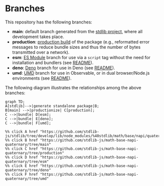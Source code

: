 <!--

@license Apache-2.0

Copyright (c) 2022 The Stdlib Authors.

Licensed under the Apache License, Version 2.0 (the "License");
you may not use this file except in compliance with the License.
You may obtain a copy of the License at

    http://www.apache.org/licenses/LICENSE-2.0

Unless required by applicable law or agreed to in writing, software
distributed under the License is distributed on an "AS IS" BASIS,
WITHOUT WARRANTIES OR CONDITIONS OF ANY KIND, either express or implied.
See the License for the specific language governing permissions and
limitations under the License.

-->

# Branches

This repository has the following branches:

-   **main**: default branch generated from the [stdlib project][stdlib-url], where all development takes place.
-   **production**: [production build][production-url] of the package (e.g., reformatted error messages to reduce bundle sizes and thus the number of bytes transmitted over a network).
-   **esm**: [ES Module][esm-url] branch for use via a `script` tag without the need for installation and bundlers (see [README][esm-readme]).
-   **deno**: [Deno][deno-url] branch for use in Deno (see [README][deno-readme]).
-   **umd**: [UMD][umd-url] branch for use in Observable, or in dual browser/Node.js environments (see [README][umd-readme]).

The following diagram illustrates the relationships among the above branches:

```mermaid
graph TD;
A[stdlib]-->|generate standalone package|B;
B[main] -->|productionize| C[production];
C -->|bundle| D[esm];
C -->|bundle| E[deno];
C -->|bundle| F[umd];

%% click A href "https://github.com/stdlib-js/stdlib/tree/develop/lib/node_modules/%40stdlib/math/base/napi/quaternary"
%% click B href "https://github.com/stdlib-js/math-base-napi-quaternary/tree/main"
%% click C href "https://github.com/stdlib-js/math-base-napi-quaternary/tree/production"
%% click D href "https://github.com/stdlib-js/math-base-napi-quaternary/tree/esm"
%% click E href "https://github.com/stdlib-js/math-base-napi-quaternary/tree/deno"
%% click F href "https://github.com/stdlib-js/math-base-napi-quaternary/tree/umd"
```

[stdlib-url]: https://github.com/stdlib-js/stdlib/tree/develop/lib/node_modules/%40stdlib/math/base/napi/quaternary
[production-url]: https://github.com/stdlib-js/math-base-napi-quaternary/tree/production
[deno-url]: https://github.com/stdlib-js/math-base-napi-quaternary/tree/deno
[deno-readme]: https://github.com/stdlib-js/math-base-napi-quaternary/blob/deno/README.md
[umd-url]: https://github.com/stdlib-js/math-base-napi-quaternary/tree/umd
[umd-readme]: https://github.com/stdlib-js/math-base-napi-quaternary/blob/umd/README.md
[esm-url]: https://github.com/stdlib-js/math-base-napi-quaternary/tree/esm
[esm-readme]: https://github.com/stdlib-js/math-base-napi-quaternary/blob/esm/README.md